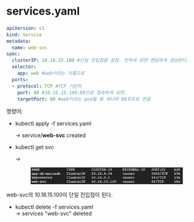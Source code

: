 # services.yaml

```yaml
apiVersion: v1
kind: Service
metadata:
  name: web-svc
spec:
  clusterIP: 10.16.15.100 #단일 진입점을 설정. 안하게 되면 랜덤하게 생성된다.
  selector:
    app: web #web이라는 이름으로
  ports:
  - protocol: TCP #TCP 기반의
    port: 80 #10.16.15.100:80으로 접속하게 되면,
    targetPort: 80 #web이라는 pod들 중 하나의 80포트로 연결
```

명령어:

*   kubectl apply -f services.yaml

    \-> service/**web-svc** created
*   kubectl get svc

    \->

    <figure><img src="../../.gitbook/assets/image (2) (1) (1) (1) (1) (1) (1) (1) (1) (1) (1) (1) (1) (1) (1).png" alt=""><figcaption></figcaption></figure>

web-svc의 10.16.15.100이 단일 진입점이 된다.

* kubectl delete -f services.yaml\
  \-> services "web-svc" deleted
